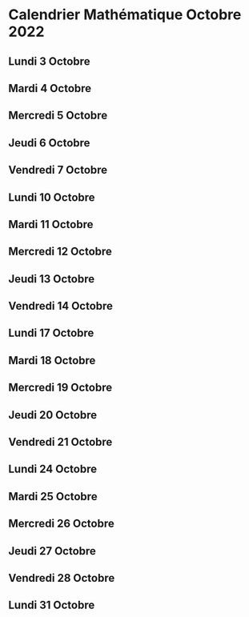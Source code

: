 # Calendrier Mathématique Octobre 2022

## Lundi 3 Octobre

## Mardi 4 Octobre

## Mercredi 5 Octobre

## Jeudi 6 Octobre

## Vendredi 7 Octobre

## Lundi 10 Octobre

## Mardi 11 Octobre

## Mercredi 12 Octobre

## Jeudi 13 Octobre

## Vendredi 14 Octobre

## Lundi 17 Octobre

## Mardi 18 Octobre

## Mercredi 19 Octobre

## Jeudi 20 Octobre

## Vendredi 21 Octobre

## Lundi 24 Octobre

## Mardi 25 Octobre

## Mercredi 26 Octobre

## Jeudi 27 Octobre

## Vendredi 28 Octobre

## Lundi 31 Octobre
